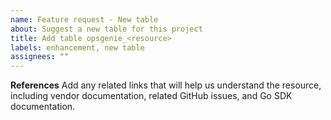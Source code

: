 ```yaml
---
name: Feature request - New table
about: Suggest a new table for this project
title: Add table opsgenie_<resource>
labels: enhancement, new table
assignees: ""
---
```


**References**
Add any related links that will help us understand the resource, including vendor documentation, related GitHub issues, and Go SDK documentation.
